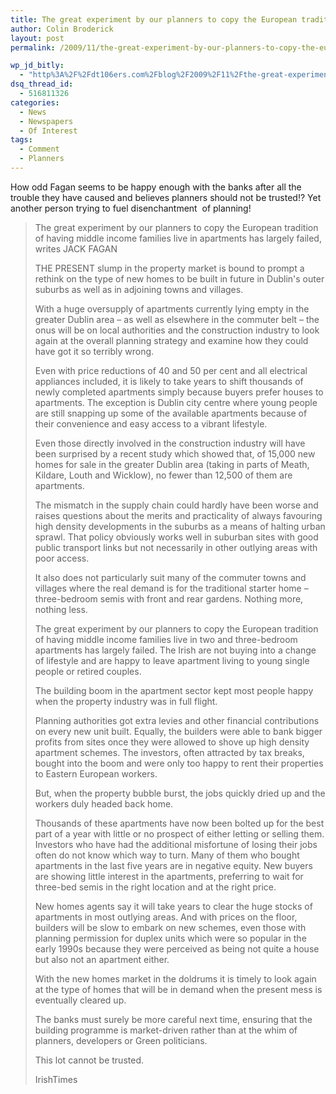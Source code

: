 ```yaml
---
title: The great experiment by our planners to copy the European tradition of having middle income families live in apartments has largely failed
author: Colin Broderick
layout: post
permalink: /2009/11/the-great-experiment-by-our-planners-to-copy-the-european-tradition-of-having-middle-income-families-live-in-apartments-has-largely-failed/

wp_jd_bitly:
  - "http%3A%2F%2Fdt106ers.com%2Fblog%2F2009%2F11%2Fthe-great-experiment-by-our-planners-to-copy-the-european-tradition-of-having-middle-income-families-live-in-apartments-has-largely-failed%2F"
dsq_thread_id:
  - 516811326
categories:
  - News
  - Newspapers
  - Of Interest
tags:
  - Comment
  - Planners
---
```

How odd Fagan seems to be happy enough with the banks after all the trouble they have caused and believes planners should not be trusted!? Yet another person trying to fuel disenchantment  of planning!

> The great experiment by our planners to copy the European tradition of having middle income families live in apartments has largely failed, writes JACK FAGAN
> 
> THE PRESENT slump in the property market is bound to prompt a rethink on the type of new homes to be built in future in Dublin's outer suburbs as well as in adjoining towns and villages.
> 
> With a huge oversupply of apartments currently lying empty in the greater Dublin area – as well as elsewhere in the commuter belt – the onus will be on local authorities and the construction industry to look again at the overall planning strategy and examine how they could have got it so terribly wrong.
> 
> Even with price reductions of 40 and 50 per cent and all electrical appliances included, it is likely to take years to shift thousands of newly completed apartments simply because buyers prefer houses to apartments. The exception is Dublin city centre where young people are still snapping up some of the available apartments because of their convenience and easy access to a vibrant lifestyle.
> 
> Even those directly involved in the construction industry will have been surprised by a recent study which showed that, of 15,000 new homes for sale in the greater Dublin area (taking in parts of Meath, Kildare, Louth and Wicklow), no fewer than 12,500 of them are apartments.
> 
> <!--more-->
> 
>   
> The mismatch in the supply chain could hardly have been worse and raises questions about the merits and practicality of always favouring high density developments in the suburbs as a means of halting urban sprawl. That policy obviously works well in suburban sites with good public transport links but not necessarily in other outlying areas with poor access.
> 
> It also does not particularly suit many of the commuter towns and villages where the real demand is for the traditional starter home – three-bedroom semis with front and rear gardens. Nothing more, nothing less.
> 
> The great experiment by our planners to copy the European tradition of having middle income families live in two and three-bedroom apartments has largely failed. The Irish are not buying into a change of lifestyle and are happy to leave apartment living to young single people or retired couples.
> 
> The building boom in the apartment sector kept most people happy when the property industry was in full flight.
> 
> Planning authorities got extra levies and other financial contributions on every new unit built. Equally, the builders were able to bank bigger profits from sites once they were allowed to shove up high density apartment schemes. The investors, often attracted by tax breaks, bought into the boom and were only too happy to rent their properties to Eastern European workers.
> 
> But, when the property bubble burst, the jobs quickly dried up and the workers duly headed back home.
> 
> Thousands of these apartments have now been bolted up for the best part of a year with little or no prospect of either letting or selling them. Investors who have had the additional misfortune of losing their jobs often do not know which way to turn. Many of them who bought apartments in the last five years are in negative equity. New buyers are showing little interest in the apartments, preferring to wait for three-bed semis in the right location and at the right price.
> 
> New homes agents say it will take years to clear the huge stocks of apartments in most outlying areas. And with prices on the floor, builders will be slow to embark on new schemes, even those with planning permission for duplex units which were so popular in the early 1990s because they were perceived as being not quite a house but also not an apartment either.
> 
> With the new homes market in the doldrums it is timely to look again at the type of homes that will be in demand when the present mess is eventually cleared up.
> 
> The banks must surely be more careful next time, ensuring that the building programme is market-driven rather than at the whim of planners, developers or Green politicians.
> 
> This lot cannot be trusted.
> 
> IrishTimes

